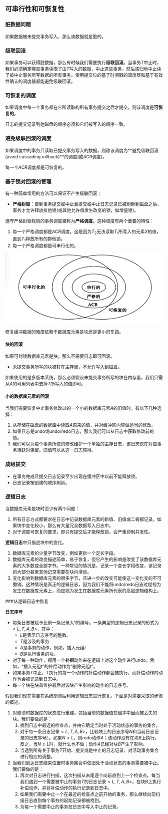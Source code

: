 ## 可串行性和可恢复性

### 脏数据问题

如果数据被未提交事务写入，那么该数据就是脏的。

### 级联回滚

如果事务可以获得脏数据，那么有时候我们需要执行**级联回滚**。当事务$T$中止时，我们必须确定哪些事务读取了由$T$写入的数据，中止这些事务，然后递归地中止读了被中止事务所写数据的所有事务。使用提交位的基于时间戳的调度器和基于有效性确认的调度器都能避免级联回滚。

### 可恢复的调度

如果调度中每一个事务都在它所读取的所有事务提交之后才提交，则该调度是**可恢复的**。

日志的提交记录到达磁盘的顺序必须和它们被写入的顺序一致。

### 避免级联回滚的调度

如果调度中的事务只读取已提交事务写入的数据，则称该调度为**避免级联回滚(avoid cascading rollback)**的调度(或$ACR$调度)。

每一个$ACR$调度都是可恢复的。

### 基于锁对回滚的管理

有一种简单常用的方法可以保证不产生级联回滚：

* **严格封锁**：直到事务提交或中止且提交或中止日志记录已被刷新到磁盘之后，事务才允许释放排他锁(或其他允许值发生改变的锁，如增量锁)。

遵守严格封锁规则的事务调度被称为**严格调度**。这种调度有两个重要的特性：

1. 每一个严格调度都是$ACR$调度。这是因为$T_2$无法读取$T_1$所写入的元素$X$的值，直到$T_1$释放所有的排他锁。
2. 每一个严格调度都是可串行化的。

![8-1-1](./images/8-1-1.jpg)

修复缓冲数据的难度依赖于数据库元素是块还是更小的东西。

#### 块的回滚

如果可封锁数据库元素是块，那么不需要日志即可回滚。

* 未提交事务所写的块被钉在主存里，不允许写入到磁盘。

如果使用的是多版本系统，那么必须假设未提交事务所写的块在内存里，我们只需从$A$的可用列表中去掉$T$所写入的值即可。

#### 小的数据库元素的回滚

当我们需要恢复中止事务修改过的一个小的数据库元素$A$的旧值时，有以下几种选择：

1. 从存储在磁盘的数据库中读取$A$原来的值，并对缓冲区内容做适当的修改。
2. 如果日志是undo或undo/redo日志，那么我们可以从日志中获取修改前的值。
3. 我们可以为每个事务所做的修改维护一个单独的主存日志，该日志仅在对应事务活跃时保留。旧值可以从这一日志获得。

### 成组提交

* 在事务完成且提交日志记录至少出现在缓冲区中以前不能释放锁。
* 日志记录按创建的顺序刷新。

### 逻辑日志

当数据库元素是块时至少有两个问题：

1. 所有日志方式都要求在日志中记录数据库元素的新值、旧值或二者都记录。如果块中变化较小，那么有大量冗余数据写入日志中。
2. 对于调度可恢复的要求，即只有提交后才能释放锁，会严重抑制并发性。

**逻辑日志**中只描述块中的变化。

1. 数据库元素的少量字节改变，例如更新一个定长字段。
2. 数据库元素的改变描述简单，易于恢复，但它产生的影响是改变了该数据库元素的大多数或全部字节。一种常见的情况是，记录一个变长字段改变，该记录的大部分甚至其他记录需要在块内滑动。
3. 变化影响到数据库元素的很多字节，且进一步的改变可能使这一变化变的不可撤销。这种情况是真正的逻辑日志，因为我们不能将undo/redo日志过程视为发生在数据库元素上，而应视为发生在数据库元素所代表的高层逻辑结构上。

###从逻辑日志中恢复

**日志序号**

* 每条日志被赋予比前一条记录大1的编号。一条典型的逻辑日志记录的形式为$<L,T,A,B>$，其中：
  * $L$是表示日志序号的整数。
  * $T$是涉及的事务
  * $A$是事务的动作，例如，插入元组$t$
  * $B$是执行事务的块。
* 对于每一种动作，都用一个**补偿**动作来在逻辑上对这个动作进行undo。例如，“插入元组$t$”的补偿动作为“删除元组$t$”。
* 如果事务$T$中止，$T$执行的每一个动作的补偿动作都会被执行，而补偿动作的动作也会被记录到日志中。
* 每一个块在块首维护最后对该块产生影响的动作的日志序号。

假设我们现在需要在系统崩溃后利用逻辑日志进行恢复。下面是对需要采取的步骤的概述。

1. 对崩溃时数据库的状态进行重建，包括当前的数据值在缓冲中因而被丢失的块。我们要做的是：
   1. 找到日志中最近的检查点，并由它确定当时处于活动状态的事务的集合。
   2. 对于每一条日志记录$<L,T,A,B>$，比较块上的日志序号$N$和当前日志记录的日志序号$L$。如果$N<L$，则redo动作$A$；该动作没有在块$B$上执行。反之，当$N\ge L$时，就什么也不做；动作$A$已经对块$B$产生了影响。
   3. 当遇到所有关于事务$T$开始、提交或是中止的日志记录，对活动事务集合进行相应的调整。
2. 当我们到达日志结束位置时事务集合中依旧处于活动状态的事务需要被中止。我们要做的是：
   1. 再次对日志进行扫描，这次扫描从末尾逐个向前直到上一个检查点。每当我们遇到一个需要被中止的事务$T$的日志记录$<L,T,A,B>$，在块$B$上执行补偿动作，并将补偿动作的执行记录到日志中。
   2. 如果我们需要中止一个在最近的检查点之前开始的事务，那么继续向前扫描日志直到每个事务的起始记录都被找到。
   3. 为每一个需要中止的事务在日志中写入中止的记录。